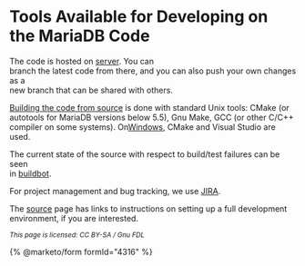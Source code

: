 # Tools Available for Developing on the MariaDB Code

The code is hosted on [server](https://github.com/MariaDB/server). You can\
branch the latest code from there, and you can also push your own changes as a\
new branch that can be shared with others.

[Building the code from source](https://github.com/mariadb-corporation/docs-server/blob/test/server-management/install-and-upgrade-mariadb/compiling-mariadb-from-source/README.md) is done with standard Unix tools: CMake (or autotools for MariaDB versions below 5.5), Gnu Make, GCC (or other C/C++ compiler on some systems). On[Windows](https://github.com/mariadb-corporation/docs-server/blob/test/server-management/install-and-upgrade-mariadb/compiling-mariadb-from-source/building_mariadb_on_windows.md), CMake and Visual Studio are used.

The current state of the source with respect to build/test failures can be seen\
in [buildbot](../../../../development-articles/general-info/tools/buildbot/).

For project management and bug tracking, we use [JIRA](../../../../development-articles/general-info/tools/jira.md).

The [source](https://github.com/mariadb-corporation/docs-server/blob/test/server-management/install-and-upgrade-mariadb/compiling-mariadb-from-source/README.md) page has links to instructions on setting up a full development environment, if you are interested.

<sub>_This page is licensed: CC BY-SA / Gnu FDL_</sub>

{% @marketo/form formId="4316" %}
